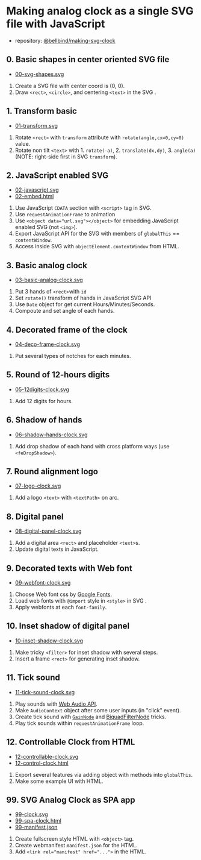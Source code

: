 # Making analog clock as a single SVG file with JavaScript

- repository: [@bellbind/making-svg-clock](https://github.com/bellbind/making-svg-clock)

## 0. Basic shapes in center oriented SVG file

- [00-svg-shapes.svg](00-svg-shapes.svg)

1. Create a SVG file with center coord is (0, 0).
2. Draw `<rect>`, `<circle>`, and centering `<text>` in the SVG .

<object data="00-svg-shapes.svg"></object>

## 1. Transform basic

- [01-transform.svg](01-transform.svg)

1. Rotate `<rect>` with `transform` attribute with `rotate(angle,cx=0,cy=0)` value.
2. Rotate non tilt `<text>` with 1. `rotate(-a)`, 2. `translate(dx,dy)`, 3. `angle(a)` (NOTE: right-side first in SVG `transform`).

<object data="01-transform.svg"></object>

## 2. JavaScript enabled SVG

- [02-javascript.svg](02-javascript.svg)
- [02-embed.html](02-embed.html)

1. Use JavaScript `CDATA` section with `<script>`  tag in SVG.
2. Use `requestAnimationFrame` to animation
3. Use `<object data="url.svg"></object>` for embedding JavaScript enabled SVG (not `<img>`).
4. Export JavaScript API for the SVG with members of `globalThis` == `contentWindow`.
5. Access inside SVG with `objectElement.contentWindow` from HTML.

<object data="02-javascript.svg"></object>

## 3. Basic analog clock

- [03-basic-analog-clock.svg](03-basic-analog-clock.svg)

1. Put 3 hands of `<rect>`with `id`
2. Set `rotate()` transform of hands in JavaScript SVG API
3. Use `Date` object for get current Hours/Minutes/Seconds.
4. Compoute and set angle of each hands.

<object data="03-basic-analog-clock.svg"></object>

## 4. Decorated frame of the clock

- [04-deco-frame-clock.svg](04-deco-frame-clock.svg)

1. Put several types of notches for each minutes.

<object data="04-deco-frame-clock.svg"></object>

## 5. Round of 12-hours digits

- [05-12digits-clock.svg](05-12digits-clock.svg)

1. Add 12 digits for hours.

<object data="05-12digits-clock.svg"></object>

## 6. Shadow of hands

- [06-shadow-hands-clock.svg](06-shadow-hands-clock.svg)

1. Add drop shadow of each hand with cross platform ways (use `<feDropShadow>`).

<object data="06-shadow-hands-clock.svg"></object>

## 7. Round alignment logo 

- [07-logo-clock.svg](07-logo-clock.svg)

1. Add a logo `<text>` with `<textPath>` on arc.

<object data="07-logo-clock.svg"></object>

## 8. Digital panel

- [08-digital-panel-clock.svg](08-digital-panel-clock.svg)

1. Add a digital area `<rect>` and placeholder `<text>`s.
2. Update digital texts in JavaScript.

<object data="08-digital-panel-clock.svg"></object>

## 9. Decorated texts with Web font

- [09-webfont-clock.svg](09-webfont-clock.svg)

1. Choose Web font css by [Google Fonts](https://fonts.google.com/).
2. Load web fonts with `@import` style in `<style>` in SVG .
3. Apply webfonts at each `font-family`.

<object data="09-webfont-clock.svg"></object>

## 10. Inset shadow of digital panel

- [10-inset-shadow-clock.svg](10-inset-shadow-clock.svg)

1. Make tricky `<filter>` for inset shadow with several steps.
2. Insert a frame `<rect>` for generating inset shadow.

<object data="10-inset-shadow-clock.svg"></object>

## 11. Tick sound

- [11-tick-sound-clock.svg](11-tick-sound-clock.svg)

1. Play sounds with [Web Audio API](https://www.w3.org/TR/webaudio/).
2. Make `AudioContext` object after some user inputs (in "click" event).
3. Create tick sound with [`GainNode`](https://www.w3.org/TR/webaudio/#gainnode) and [BiquadFilterNode](https://www.w3.org/TR/webaudio/#biquadfilternode) tricks.
4. Play tick sounds within `requestAnimationFrame` loop.

<object data="11-tick-sound-clock.svg"></object>

## 12. Controllable Clock from HTML

- [12-controllable-clock.svg](12-controllable-clock.svg)
- [12-control-clock.html](12-control-clock.html)

1. Export several features via adding object with methods into `globalThis`.
2. Make some example UI with HTML.

<object data="12-control-clock.html" width="340" height="400"></object>

## 99. SVG Analog Clock as SPA app

- [99-clock.svg](99-clock.svg)
- [99-spa-clock.html](99-spa-clock.html)
- [99-manifest.json](99-manifest.json)

1. Create fullscreen style HTML with `<object>` tag.
2. Create webmanifest `manifest.json` for the HTML.
3. Add `<link rel="manifest" href="...">` in the HTML.

<object data="99-spa-clock.html" width="320" height="480"></object>
